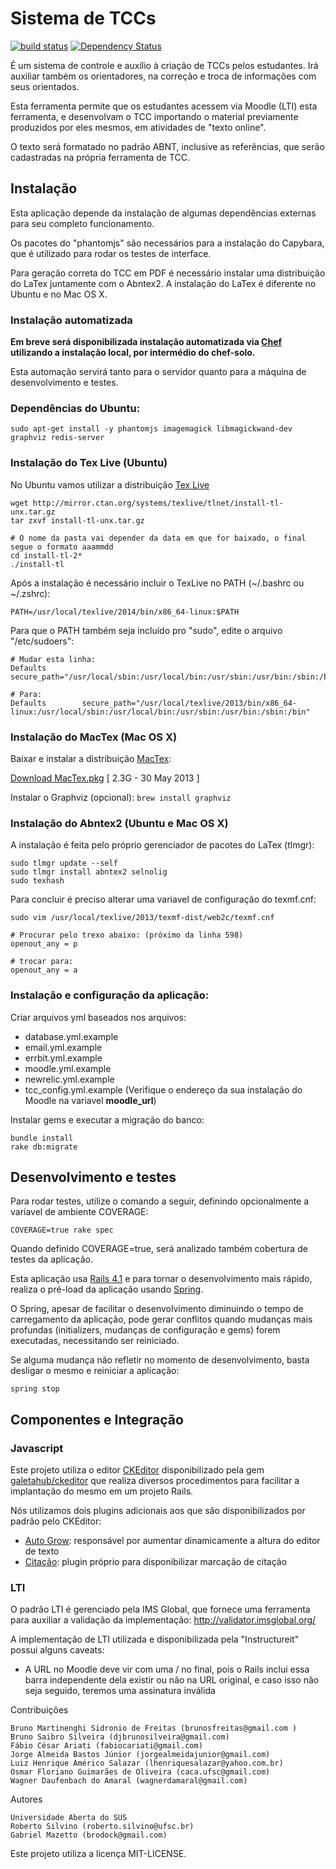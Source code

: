Sistema de TCCs
===============

[![build
status](https://gitlabci.setic.ufsc.br/projects/3/status.png?ref=master)](https://gitlabci.setic.ufsc.br/projects/3?ref=master)
[![Dependency Status](https://gemnasium.com/badges/github.com/UFSC/moodle-tcc.svg)](https://gemnasium.com/github.com/UFSC/moodle-tcc)


É um sistema de controle e auxílio à criação de TCCs pelos estudantes. Irá auxiliar também os orientadores, na correção e troca de informações com seus orientados.

Esta ferramenta permite que os estudantes acessem via Moodle (LTI) esta ferramenta, e
desenvolvam o TCC importando o material previamente produzidos por eles mesmos, em atividades de "texto online".

O texto será formatado no padrão ABNT, inclusive as referências, que serão cadastradas na própria ferramenta de TCC.  

Instalação
----------

Esta aplicação depende da instalação de algumas dependências externas
para seu completo funcionamento.

Os pacotes do "phantomjs" são necessários para a instalação do Capybara, que é
utilizado para rodar os testes de interface.

Para geração correta do TCC em PDF é necessário instalar uma distribuição do LaTex
juntamente com o Abntex2. A instalação do LaTex é diferente no Ubuntu e no Mac OS X.

### Instalação automatizada

**Em breve será disponibilizada instalação automatizada via [Chef](https://www.chef.io/chef/) utilizando a 
instalação local, por intermédio do chef-solo.**
 
Esta automação servirá tanto para o servidor quanto para a máquina de desenvolvimento e testes. 

### Dependências do Ubuntu: ###

    sudo apt-get install -y phantomjs imagemagick libmagickwand-dev graphviz redis-server

### Instalação do Tex Live (Ubuntu)

No Ubuntu vamos utilizar a distribuição [Tex Live](http://www.tug.org/texlive/acquire-netinstall.html)

    wget http://mirror.ctan.org/systems/texlive/tlnet/install-tl-unx.tar.gz
    tar zxvf install-tl-unx.tar.gz

    # O nome da pasta vai depender da data em que for baixado, o final segue o formato aaammdd
    cd install-tl-2*
    ./install-tl

Após a instalação é necessário incluir o TexLive no PATH (~/.bashrc ou ~/.zshrc):

    PATH=/usr/local/texlive/2014/bin/x86_64-linux:$PATH

Para que o PATH também seja incluído pro "sudo", edite o arquivo "/etc/sudoers":

    # Mudar esta linha:
    Defaults        secure_path="/usr/local/sbin:/usr/local/bin:/usr/sbin:/usr/bin:/sbin:/bin"

    # Para:
    Defaults        secure_path="/usr/local/texlive/2013/bin/x86_64-linux:/usr/local/sbin:/usr/local/bin:/usr/sbin:/usr/bin:/sbin:/bin"


### Instalação do MacTex (Mac OS X)

Baixar e instalar a distribuição [MacTex](http://tug.org/mactex/):

[Download MacTex.pkg](http://mirror.ctan.org/systems/mac/mactex/MacTeX.pkg)
[ 2.3G	- 30 May 2013 ]

Instalar o Graphviz (opcional): `brew install graphviz`

### Instalação do Abntex2 (Ubuntu e Mac OS X)

A instalação é feita pelo próprio gerenciador de pacotes do LaTex (tlmgr):

    sudo tlmgr update --self
    sudo tlmgr install abntex2 selnolig
    sudo texhash

Para concluir é preciso alterar uma variavel de configuração do texmf.cnf:

    sudo vim /usr/local/texlive/2013/texmf-dist/web2c/texmf.cnf

    # Procurar pelo trexo abaixo: (próximo da linha 598)
    openout_any = p

    # trocar para:
    openout_any = a

### Instalação e configuração da aplicação: ###

Criar arquivos yml baseados nos arquivos: 
 
* database.yml.example
* email.yml.example
* errbit.yml.example
* moodle.yml.example
* newrelic.yml.example 
* tcc_config.yml.example (Verifique o endereço da sua instalação do Moodle na variavel **moodle_url**)

Instalar gems e executar a migração do banco:

    bundle install
    rake db:migrate


Desenvolvimento e testes
------------------------

Para rodar testes, utilize o comando a seguir, definindo opcionalmente a variavel de ambiente COVERAGE:

```
COVERAGE=true rake spec
```

Quando definido COVERAGE=true, será analizado também cobertura de testes da aplicação.

Esta aplicação usa [Rails 4.1](http://guides.rubyonrails.org/) e para tornar o desenvolvimento mais rápido,
realiza o pré-load da aplicação usando [Spring](https://github.com/rails/spring).

O Spring, apesar de facilitar o desenvolvimento diminuindo o tempo de carregamento da aplicação, pode gerar
conflitos quando mudanças mais profundas (initializers, mudanças de configuração e gems) forem executadas,
necessitando ser reiniciado.

Se alguma mudança não refletir no momento de desenvolvimento, basta desligar o mesmo e reiniciar a aplicação:

```
spring stop
```

Componentes e Integração
------------------------

### Javascript

Este projeto utiliza o editor [CKEditor](http://ckeditor.com/) disponibilizado pela gem 
[galetahub/ckeditor](https://github.com/galetahub/ckeditor) que realiza diversos procedimentos para facilitar a 
implantação do mesmo em um projeto Rails.

Nós utilizamos dois plugins adicionais aos que são disponibilizados por padrão pelo CKEditor:

* [Auto Grow](https://gitlab.setic.ufsc.br/tcc-unasus/ckeditor-autogrow): responsável por aumentar dinamicamente a altura do editor de texto
* [Citação](https://gitlab.setic.ufsc.br/tcc-unasus/ckeditor-citacao): plugin próprio para disponibilizar marcação de citação


### LTI

O padrão LTI é gerenciado pela IMS Global, que fornece uma ferramenta
para auxiliar a validação da implementação:
http://validator.imsglobal.org/

A implementação de LTI utilizada e disponibilizada pela "Instructureit"
possui alguns caveats:

* A URL no Moodle deve vir com uma / no final, pois o Rails inclui essa
  barra independente dela existir ou não na URL original, e caso isso
  não seja seguido, teremos uma assinatura inválida
  
Contribuições

    Bruno Martinenghi Sidronio de Freitas (brunosfreitas@gmail.com )
    Bruno Saibro Silveira (djbrunosilveira@gmail.com)
    Fábio César Ariati (fabiocariati@gmail.com)
    Jorge Almeida Bastos Júnior (jorgealmeidajunior@gmail.com)
    Luiz Henrique Américo Salazar (lhenriquesalazar@yahoo.com.br) 
    Osmar Floriano Guimarães de Oliveira (caca.ufsc@gmail.com)
    Wagner Daufenbach do Amaral (wagnerdamaral@gmail.com)

Autores

    Universidade Aberta do SUS
    Roberto Silvino (roberto.silvino@ufsc.br)
    Gabriel Mazetto (brodock@gmail.com)
    
Este projeto utiliza a licença MIT-LICENSE. 
